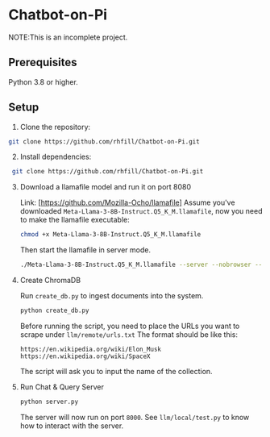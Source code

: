 # Chatbot-on-Pi
NOTE:This is an incomplete project.

## Prerequisites
Python 3.8 or higher. 

## Setup
1. Clone the repository:
```bash
git clone https://github.com/rhfill/Chatbot-on-Pi.git
```

2. Install dependencies:
```bash
 git clone https://github.com/rhfill/Chatbot-on-Pi.git
```

3. Download a llamafile model and run it on port 8080

   Link: [https://github.com/Mozilla-Ocho/llamafile]
   Assume you've downloaded `Meta-Llama-3-8B-Instruct.Q5_K_M.llamafile`, now you need to make
   the llamafile executable:
   ```bash
   chmod +x Meta-Llama-3-8B-Instruct.Q5_K_M.llamafile
   ```
   Then start the llamafile in server mode.  
   ```bash
   ./Meta-Llama-3-8B-Instruct.Q5_K_M.llamafile --server --nobrowser --embedding --port 8080
   ```
4. Create ChromaDB

   Run `create_db.py` to ingest documents into the system.
   ```bash
   python create_db.py
   ```
   Before running the script, you need to place the URLs you want to scrape under `llm/remote/urls.txt`
   The format should be like this:
   ```
   https://en.wikipedia.org/wiki/Elon_Musk
   https://en.wikipedia.org/wiki/SpaceX
   ```
   The script will ask you to input the name of the collection.
5. Run Chat & Query Server

   ```bash
   python server.py
   ```
   The server will now run on port `8000`. See `llm/local/test.py` to know how to interact with the server.

